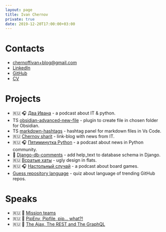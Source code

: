 ```yaml
---
layout: page
title: Ivan Chernov
private: true
date: 2019-12-20T17:00:00+03:00
---
```


# Contacts

* [chernoffivan+blog@gmail.com](mailto:chernoffivan+blog@gmail.com)
* [LinkedIn](https://www.linkedin.com/in/vanadium23)
* [GitHub](https://github.com/vanadium23)
* [CV](https://vanadium23.me/cv.pdf)

# Projects

* 🇷🇺 🎧 [Два Ивана](https://doubleivan.ru/) - a podcast about IT & python.
* TS [obsidian-advanced-new-file](https://github.com/vanadium23/obsidian-advanced-new-file) - plugin to create file in chosen folder for Obsidian.
* TS [markdown-hashtags](https://github.com/vanadium23/markdown-hashtags) - hashtag panel for markdown files in Vs Code.
* 🇷🇺 [Chernov sharit](https://t.me/chernov_sharit) - link-blog with news from IT.
* 🇷🇺 🎧 [Пятиминутка Python](https://anchor.fm/fiveminutepython/) - a podcast about news in Python community.
* 🐍 [Django-db-comments](https://github.com/vanadium23/django-db-comments/) - add help_text to database schema in Django.
* 🇷🇺 [Всратые хаты](https://t.me/nastyhut) - ugly design in flats.
* 🇷🇺 🎧 [Настольный случай](https://boardcase.me/) - a podcast about board games.
* [Guess repository language](https://vanadium23.me/detect-repo-lang/) - quiz about language of trending GitHub repos.

# Speaks

* 🇷🇺 🎤 [Mission teams](https://vanadium23.me/mission-teams/)
* 🇷🇺 🎤 [PipEnv, Pipfile, pip... what?!](https://vanadium23.me/pipenv-pipfile-pip-what/)
* 🇷🇺 🎤 [The Ajax, The REST and The GraphQL](https://vanadium23.me/ajax-rest-graphql/)
